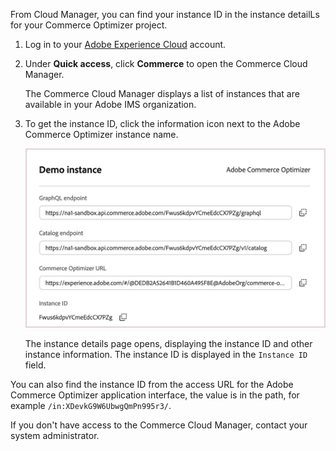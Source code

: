 From Cloud Manager, you can find your instance ID in the instance detailLs for your Commerce Optimizer project.

1. Log in to your [Adobe Experience Cloud](https://experience.adobe.com/) account.

1. Under **Quick access**, click **Commerce** to open the Commerce Cloud Manager.

   The Commerce Cloud Manager displays a list of instances that are available in your Adobe IMS organization.

1. To get the instance ID, click the information icon next to the Adobe Commerce Optimizer instance name.

   ![Access URLs for Commerce Optimizer UI, REST, and GraphQL APIs](../../pages/_images/reporting/aco-instance-details.png)

   The instance details page opens, displaying the instance ID and other instance information. The instance ID is displayed in the `Instance ID` field.

You can also find the instance ID from the access URL for the Adobe Commerce Optimizer application interface, the value is in the path, for example `/in:XDevkG9W6UbwgQmPn995r3/`.

<InlineAlert variant="info" slots="text" />

If you don't have access to the Commerce Cloud Manager, contact your system administrator.
